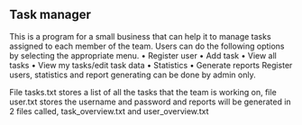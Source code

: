 ## Task manager
This is a program for a small business that can help it to manage tasks assigned to each member of the team. 
Users can do the following options by selecting the appropriate menu.
    •	Register user
    •	Add task
    •	View all tasks
    •	View my tasks/edit task data
    •	Statistics
    •	Generate reports
Register users, statistics and report generating can be done by admin only.
 
File tasks.txt stores a list of all the tasks that the team is working on, file user.txt stores the username and password and
reports will be generated in 2 files called, task_overview.txt and user_overview.txt
